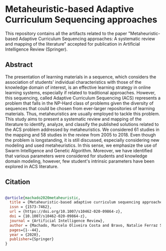 # Metaheuristic-based Adaptive Curriculum Sequencing approaches

This repository contains all the artifacts related to the paper "Metaheuristic-based Adaptive Curriculum Sequencing approaches: A systematic review and mapping of the literature" accepted for publication in Artificial Intelligence Review (Springer).

## Abstract
The presentation of learning materials in a sequence, which considers the association of students' individual characteristics with those of the knowledge domain of interest, is an effective learning strategy in online learning systems, especially if related to traditional approaches. However, this sequencing, called Adaptive Curriculum Sequencing (ACS) represents a problem that falls in the NP-Hard class of problems given the diversity of sequences that could be chosen from ever-larger repositories of learning materials. Thus, metaheuristics are usually employed to tackle this problem. This study aims to present a systematic review and mapping of the literature to identify, analyze, and classify the published solutions related to the ACS problem addressed by metaheuristics. We considered 61 studies in the mapping and 58 studies in the review from 2005 to 2018. Even though the problem is longstanding, it is still discussed, especially considering new modeling and used metaheuristics. In this sense, we emphasize the use of Swarm Intelligence and Genetic Algorithm. Moreover, we have identified that various parameters were considered for students and knowledge domain modeling, however, few student's intrinsic parameters have been explored in ACS literature.


## Citation

```bibtex

@article{machado2020metaheuristic,
  title = {Metaheuristic-based adaptive curriculum sequencing approaches: a systematic review and mapping of the literature},
  issn = {1573-7462},
  url = {https://doi.org/10.1007/s10462-020-09864-z},
  doi = {10.1007/s10462-020-09864-z},
  journal = {Artificial Intelligence Review},
  author = {Machado, Marcelo Oliveira Costa and Bravo, Natalie Ferraz Silva and Martins, André Ferreira and Bernardino, Heder Soares and Barrere, Eduardo and Souza, Jairo Francisco},
  pages={1--44},
  year = {2020},
  publisher={Springer}
}
```

